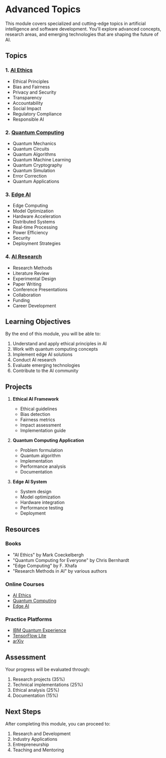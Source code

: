 # Advanced Topics

This module covers specialized and cutting-edge topics in artificial intelligence and software development. You'll explore advanced concepts, research areas, and emerging technologies that are shaping the future of AI.

## Topics

### 1. [AI Ethics](ai_ethics/README.md)
- Ethical Principles
- Bias and Fairness
- Privacy and Security
- Transparency
- Accountability
- Social Impact
- Regulatory Compliance
- Responsible AI

### 2. [Quantum Computing](quantum_computing/README.md)
- Quantum Mechanics
- Quantum Circuits
- Quantum Algorithms
- Quantum Machine Learning
- Quantum Cryptography
- Quantum Simulation
- Error Correction
- Quantum Applications

### 3. [Edge AI](edge_ai/README.md)
- Edge Computing
- Model Optimization
- Hardware Acceleration
- Distributed Systems
- Real-time Processing
- Power Efficiency
- Security
- Deployment Strategies

### 4. [AI Research](ai_research/README.md)
- Research Methods
- Literature Review
- Experimental Design
- Paper Writing
- Conference Presentations
- Collaboration
- Funding
- Career Development

## Learning Objectives

By the end of this module, you will be able to:
1. Understand and apply ethical principles in AI
2. Work with quantum computing concepts
3. Implement edge AI solutions
4. Conduct AI research
5. Evaluate emerging technologies
6. Contribute to the AI community

## Projects

1. **Ethical AI Framework**
   - Ethical guidelines
   - Bias detection
   - Fairness metrics
   - Impact assessment
   - Implementation guide

2. **Quantum Computing Application**
   - Problem formulation
   - Quantum algorithm
   - Implementation
   - Performance analysis
   - Documentation

3. **Edge AI System**
   - System design
   - Model optimization
   - Hardware integration
   - Performance testing
   - Deployment

## Resources

### Books
- "AI Ethics" by Mark Coeckelbergh
- "Quantum Computing for Everyone" by Chris Bernhardt
- "Edge Computing" by F. Xhafa
- "Research Methods in AI" by various authors

### Online Courses
- [AI Ethics](https://www.coursera.org/learn/ai-ethics)
- [Quantum Computing](https://www.edx.org/course/quantum-computing)
- [Edge AI](https://www.udacity.com/course/edge-ai-nanodegree--nd131)

### Practice Platforms
- [IBM Quantum Experience](https://quantum-computing.ibm.com/)
- [TensorFlow Lite](https://www.tensorflow.org/lite)
- [arXiv](https://arxiv.org/)

## Assessment

Your progress will be evaluated through:
1. Research projects (35%)
2. Technical implementations (25%)
3. Ethical analysis (25%)
4. Documentation (15%)

## Next Steps

After completing this module, you can proceed to:
1. Research and Development
2. Industry Applications
3. Entrepreneurship
4. Teaching and Mentoring 